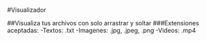 #Visualizador

##Visualiza tus archivos con solo arrastrar y soltar
###Extensiones aceptadas:
-Textos: .txt
-Imagenes: .jpg, .jpeg, .png
-Videos: .mp4